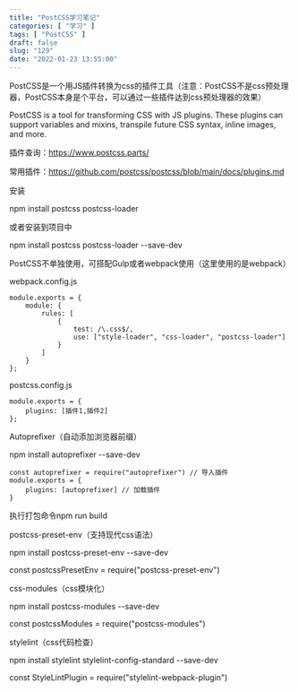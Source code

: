 ```yaml
---
title: "PostCSS学习笔记"
categories: [ "学习" ]
tags: [ "PostCSS" ]
draft: false
slug: "129"
date: "2022-01-23 13:55:00"
---
```


PostCSS是一个用JS插件转换为css的插件工具（注意：PostCSS不是css预处理器，PostCSS本身是个平台，可以通过一些插件达到css预处理器的效果）

PostCSS is a tool for transforming CSS with JS plugins. These plugins can support variables and mixins, transpile future CSS syntax, inline images, and more.

插件查询：https://www.postcss.parts/

常用插件：https://github.com/postcss/postcss/blob/main/docs/plugins.md

安装

npm install postcss postcss-loader 

或者安装到项目中

npm install postcss postcss-loader --save-dev

PostCSS不单独使用，可搭配Gulp或者webpack使用（这里使用的是webpack）

webpack.config.js

    module.exports = {
        module: {
            rules: [
                {
                    test: /\.css$/,
                    use: ["style-loader", "css-loader", "postcss-loader"]
                }
            ]
        }
    };

postcss.config.js


    module.exports = {
        plugins: [插件1,插件2]
    };



Autopreﬁxer（自动添加浏览器前缀）

npm install autoprefixer --save-dev

    const autoprefixer = require("autoprefixer") // 导入插件
    module.exports = {
        plugins: [autoprefixer] // 加载插件
    }

执行打包命令npm run build 


postcss-preset-env（支持现代css语法）

npm install postcss-preset-env --save-dev

const postcssPresetEnv = require("postcss-preset-env")

css-modules（css模块化）

npm install postcss-modules --save-dev

const postcssModules = require("postcss-modules")

stylelint（css代码检查）

npm install stylelint stylelint-config-standard --save-dev

const StyleLintPlugin = require("stylelint-webpack-plugin")